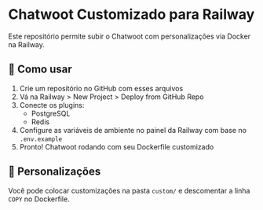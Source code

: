 # Chatwoot Customizado para Railway

Este repositório permite subir o Chatwoot com personalizações via Docker na Railway.

## 🚀 Como usar

1. Crie um repositório no GitHub com esses arquivos
2. Vá na Railway > New Project > Deploy from GitHub Repo
3. Conecte os plugins:
   - PostgreSQL
   - Redis
4. Configure as variáveis de ambiente no painel da Railway com base no `.env.example`
5. Pronto! Chatwoot rodando com seu Dockerfile customizado

## 🔧 Personalizações

Você pode colocar customizações na pasta `custom/` e descomentar a linha `COPY` no Dockerfile.
